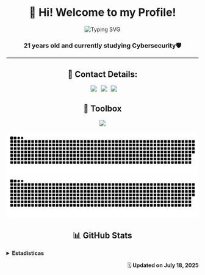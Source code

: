 <h1 align="center">👋 Hi! Welcome to my Profile!</h1>

<div align="center">

![Typing SVG](https://readme-typing-svg.herokuapp.com?font=Fira+Code&size=24&duration=2000&pause=1000&color=39FF14&center=true&vCenter=true&width=500&lines=%3E+Hi%2C+I'm+Lucas+Andrada;Developer+%26+Tech+Enthusiast;C+%7C+C%23+%7C+Python+%7C+JS+%7C+PostgreSQL)

</div>

<h3 align="center"> 21 years old and currently studying Cybersecurity🛡️</h3>
<hr></hr>

<h2 align="center"> 🔗 Contact Details: </h2>

<div align="center">

&ensp;[<img src="https://skillicons.dev/icons?i=linkedin" />](https://www.linkedin.com/in/lucas-andrada2606/)
&ensp;[<img src="https://skillicons.dev/icons?i=gmail" />](mailto:lucasandrada26060@gmail.com)
&ensp;[<img src="https://skillicons.dev/icons?i=github" />](https://github.com/lucas2mz/)

</div>



<h2 align="center"> 📂 Toolbox </h2>

<div align="center">

<p align="center">
  <a href="https://skillicons.dev">
    <img src="https://skillicons.dev/icons?i=c,cs,dotnet,py,bash,rabbitmq,postgres,gcp,linux" />
  </a>
</p>

</div>

![GitHub Snake Light](./dist/github-snake.svg#gh-light-mode-only)
![GitHub Snake Dark](./dist/github-snake-dark.svg#gh-dark-mode-only)

<h2 align="center">📊 GitHub Stats</h2>

<details>
  <summary><strong>Estadísticas</strong></summary>

  <br>

  <div align="center">

  ![Top Langs](https://github-readme-stats.vercel.app/api/top-langs/?username=lucas2mz&hide=c,html,c%2B%2B&layout=donut&theme=vision-friendly-dark&text_color=fafafa&hide_border=true&bg_color=00000000)

  ![Streak Stats](https://github-readme-streak-stats.herokuapp.com/?user=lucas2mz&theme=vision-friendly-dark&text_color=fafafa&hide_border=true&background=00000000)

  </div>
</details>

<p align="right">
  🗓️<b> Updated on July 18, 2025</b>
</p>
